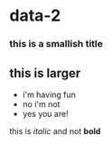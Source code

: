 # data-2

### this is a smallish title

## this is larger

* i'm having fun
* no i'm not
* yes you are!

this is *italic* and not **bold**
